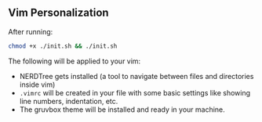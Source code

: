 ## Vim Personalization

After running:

```bash
chmod +x ./init.sh && ./init.sh
```

The following will be applied to your vim:

- NERDTree gets installed (a tool to navigate between files and directories inside vim)
- `.vimrc` will be created in your file with some basic settings like showing line numbers, indentation, etc.
- The gruvbox theme will be installed and ready in your machine.

